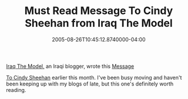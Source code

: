 ﻿---
title: Must Read Message To Cindy Sheehan from Iraq The Model
date: "2005-08-26T10:45:12.8740000-04:00"
description: Iraq The Model, an Iraqi blogger, wrote this Message To Cindy
featuredImage: /img/default-post-image.jpg
---

[Iraq The Model,](http://iraqthemodel.blogspot.com/) an Iraqi
blogger, wrote this [Message](http://iraqthemodel.blogspot.com/2005/08/message-to-cindy-sheehan.html)

[To Cindy Sheehan](http://iraqthemodel.blogspot.com/2005/08/message-to-cindy-sheehan.html) earlier this month. I've been busy moving and haven't been keeping up with my blogs of late, but this one's definitely worth reading.

